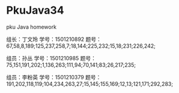 # PkuJava34
pku Java homework
<html>
<p>组长：丁文玲  学号：1501210892  题号：67,58,8,189;125,237,258,7;18,144;225,232;15,18;231;226,242;</p>
<p>组员：孙丛    学号：1501210985  题号：75,151,191,202;1,136,263;111,94;70,141;83;26,217;235;</p>
<p>组员：李粉英  学号：1501210379  题号：191,202,118,119;104,234,263,27;15,145;155,169;12,13;121,171;292,283;</p>
</html>
